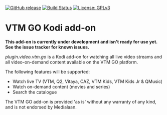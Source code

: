 [![GitHub release](https://img.shields.io/github/release/michaelarnauts/plugin.video.vtm.go.svg)](https://github.com/michaelarnauts/plugin.video.vtm.go/releases)
[![Build Status](https://travis-ci.org/michaelarnauts/plugin.video.vtm.go.svg?branch=master)](https://travis-ci.org/michaelarnauts/plugin.video.vtm.go)
[![License: GPLv3](https://img.shields.io/badge/License-GPLv3-yellow.svg)](https://opensource.org/licenses/GPL-3.0)

# VTM GO Kodi add-on

**This add-on is currently under development and isn't ready for use yet. See the issue tracker for known issues.**

*plugin.video.vtm.go* is a Kodi add-on for watching all live video streams and all video-on-demand content available on the VTM GO platform.

The following features will be supported:
* Watch live TV (VTM, Q2, Vitaya, CAZ, VTM Kids, VTM Kids Jr & QMusic)
* Watch on-demand content (movies and series)
* Search the catalogue

The VTM GO add-on is provided 'as is' without any warranty of any kind, and is not endorsed by Medialaan.

